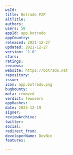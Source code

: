 ```yaml
---
wsId: 
title: Botrado P2P
altTitle: 
authors: 
users: 50
appId: app.botrado
appCountry: 
released: 2021-12-27
updated: 2021-12-27
version: '1.0'
stars: 
ratings: 
reviews: 
website: https://botrado.net
repository: 
issue: 
icon: app.botrado.png
bugbounty: 
meta: removed
verdict: fewusers
appHashes: 
date: 2023-12-19
signer: 
reviewArchive: 
twitter: 
social: 
redirect_from: 
developerName: DevNin
features: 

---
```


